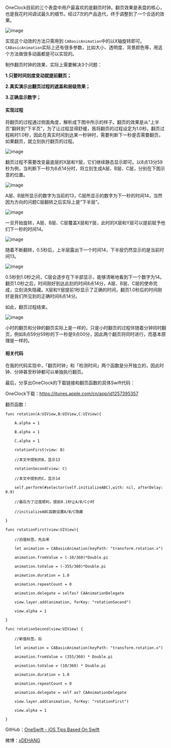 OneClock目前的三个表盘中用户最喜欢的是翻页时钟。翻页效果是表盘的核心，也是我花时间调试最久的细节。经过7次的产品迭代，终于调整到了一个合适的效果。
​

![image](https://bjdehang.github.io/OneSwift/img/01/weibopeitu.png)


实现这个动效的方法只需用到 `CABasicAnimation`中的以X轴旋转即可。`CABasicAnimation`实际上还有很多参数，比如大小、透明度、背景颜色等，用这个方法做很多动画都是可以实现的。


制作翻页时钟的效果，实际上需要解决3个问题：

**1.只要时间刻度变动就提前翻页；**

**2.真实演示出翻页过程的遮盖和层级效果；**

**3.正确显示数字；**


#### 实现过程

将翻页的过程通过侧面角度，解析成下图中所示的样子。翻页的效果是从“上半页”翻转到“下半页”，为了让过程显得舒缓，我将翻页的过程设定为1.0秒。翻页过程耗时1.0秒，因此在真实时间到达某一秒钟时，需要判断下一秒是否需要翻页，如果翻页，就立刻执行翻页的过程。

![image](https://bjdehang.github.io/OneSwift/img/01/OneClock翻页01.png)

翻页过程不需要改变最底层的X层和Y层，它们继续静态显示即可。以8点13分59秒为例，当判断下一秒为8点14分时，将立刻生成A层、B层、C层，分别在下图示意的位置。

![image](https://bjdehang.github.io/OneSwift/img/01/OneClock翻页02.png)


A层、B层所显示的数字为当前的13，C层所显示的数字为下一秒的时间14，当然因为方向的问题C层翻转之后实际上是“下半层”。

![image](https://bjdehang.github.io/OneSwift/img/01/OneClock翻页03.png)


一旦开始旋转，A层、B层、C层覆盖X层和Y层，此时的X层和Y层可以提前赋予他们下一秒的时间14。

![image](https://bjdehang.github.io/OneSwift/img/01/OneClock翻页04.png)

随着不断翻转，0.5秒后，上半层露出下一个时间14，下半层仍然显示的是当前时间13。

![image](https://bjdehang.github.io/OneSwift/img/01/OneClock翻页05.png)

0.5秒到1.0秒之间，C层会逐步在下半部显示，能够清晰地看到下一个数字为14。翻页1.0秒之后，时间刚好到达此刻的时间8点14分，A层、B层、C层的使命完成，立刻消失隐藏。X层和Y层提前1秒显示了正确的时间，翻页1.0秒后的时间刚好是我们所见到的正确时间8点14分。

如此，翻页过程结束。

![image](https://bjdehang.github.io/OneSwift/img/01/OneClock翻页06.png)


​小时的翻页和分钟的翻页实际上是一样的，只是小时翻页的过程伴随着分钟同时翻页，例如8点59分59秒的下一秒是9点00分，因此两个翻页将同时进行，而基本原理是一样的。



#### 相关代码

在我的代码实现中，「翻页时钟」和「检测时间」两个函数是分开独立的，因此时钟、分钟甚至秒钟都可以单独执行翻页。

最后，分享出OneClock的下载链接和翻页函数的具体Swift代码：

OneClock下载：https://itunes.apple.com/cn/app/id1257395357

翻页函数：

```
func rotation(A:UIView,B:UIView,C:UIView){

    A.alpha = 1

    B.alpha = 1

    C.alpha = 1

    rotationFirst(view: B)

    //本文中提到的B，显示13

    rotationSecond(view: C)

    //本文中提到的C，显示14

    self.perform(#selector(self.initializeABC),with: nil, afterDelay: 0.9)

    //最后为了过度顺利，提前0.1秒让A/B/C小时

    //initializeABC函数设置A/B/C隐藏

}
```

```
func rotationFirst(view:UIView){

    //旧值标签，先出来

    let animation = CABasicAnimation(keyPath: "transform.rotation.x")

    animation.fromValue = (-10/360)*Double.pi

    animation.toValue = (-355/360)*Double.pi

    animation.duration = 1.0

    animation.repeatCount = 0

    animation.delegate = selfas? CAAnimationDelegate

    view.layer.add(animation, forKey: "rotationSecond")

    view.alpha = 1

}
```



```
func rotationSecond(view:UIView) {

    //新值标签，后

    let animation = CABasicAnimation(keyPath: "transform.rotation.x")

    animation.fromValue = (355/360) * Double.pi

    animation.toValue = (10/360) * Double.pi

    animation.duration = 1.0

    animation.repeatCount = 0

    animation.delegate = self as? CAAnimationDelegate

    view.layer.add(animation, forKey: "rotationFirst")

    view.alpha = 1

}​​​​​

```


GitHub：[OneSwift - iOS Tips Based On Swift](https://bjdehang.github.io/OneSwift)

微博：[xDEHANG](http://weibo.com/bujidehang/)
